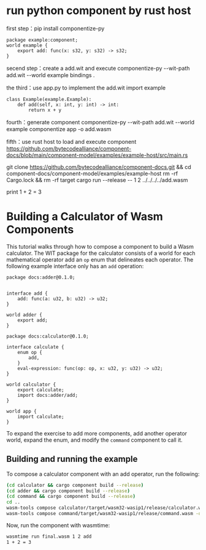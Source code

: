 # run python component by rust host

first step：pip install componentize-py
```
package example:component;
world example {
    export add: func(x: s32, y: s32) -> s32;
}
```


secend step：create a add.wit and execute componentize-py --wit-path add.wit --world example bindings .

the third：use app.py to implement the add.wit
import example
```
class Example(example.Example):
    def add(self, x: int, y: int) -> int:
        return x + y
```     
 fourth：generate component
 componentize-py --wit-path add.wit --world example componentize app -o add.wasm
 
 fifth：use rust host to load and execute component https://github.com/bytecodealliance/component-docs/blob/main/component-model/examples/example-host/src/main.rs

 git clone https://github.com/bytecodealliance/component-docs.git && cd component-docs/component-model/examples/example-host
 rm -rf Cargo.lock && rm -rf target
 cargo run --release -- 1 2 ../../../../add.wasm
 
 
 
 print 1 + 2 = 3
 
 

# Building a Calculator of Wasm Components

This tutorial walks through how to compose a component to build a Wasm calculator.
The WIT package for the calculator consists of a world for each mathematical operator
add an `op` enum that delineates each operator. The following example interface only
has an `add` operation:

```wit adder
package docs:adder@0.1.0;


interface add {
    add: func(a: u32, b: u32) -> u32;
}

world adder {
    export add;
}
```


```wit calculator
package docs:calculator@0.1.0;

interface calculate {
    enum op {
        add,
    }
    eval-expression: func(op: op, x: u32, y: u32) -> u32;
}

world calculator {
    export calculate;
    import docs:adder/add;
}

world app {
    import calculate;
}
```


To expand the exercise to add more components, add another operator world, expand the enum, and modify the `command` component to call it.

## Building and running the example

To compose a calculator component with an add operator, run the following:

```sh
(cd calculator && cargo component build --release)
(cd adder && cargo component build --release)
(cd command && cargo component build --release)
cd ..
wasm-tools compose calculator/target/wasm32-wasip1/release/calculator.wasm -d adder/target/wasm32-wasip1/release/adder.wasm -o composed.wasm
wasm-tools compose command/target/wasm32-wasip1/release/command.wasm -d composed.wasm -o final.wasm
```

Now, run the component with wasmtime:

```sh
wasmtime run final.wasm 1 2 add
1 + 2 = 3
```
